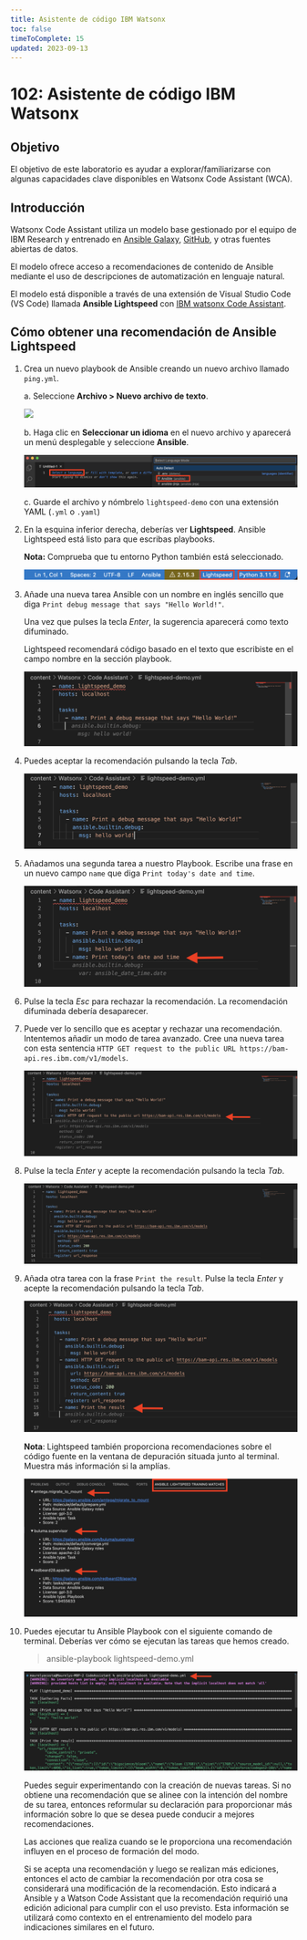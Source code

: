 ```yaml
---
title: Asistente de código IBM Watsonx
toc: false
timeToComplete: 15
updated: 2023-09-13
---
```


# 102: Asistente de código IBM Watsonx

## Objetivo

El objetivo de este laboratorio es ayudar a explorar/familiarizarse con algunas capacidades clave disponibles en Watsonx Code Assistant (WCA).

## Introducción

Watsonx Code Assistant utiliza un modelo base gestionado por el equipo de IBM Research y entrenado en [Ansible Galaxy](https://galaxy.ansible.com/), [GitHub](https://github.com/), y otras fuentes abiertas de datos. 

El modelo ofrece acceso a recomendaciones de contenido de Ansible mediante el uso de descripciones de automatización en lenguaje natural. 

El modelo está disponible a través de una extensión de Visual Studio Code (VS Code) llamada **Ansible Lightspeed** con [IBM watsonx Code Assistant](https://www.ibm.com/products/watsonx-code-assistant).

## Cómo obtener una recomendación de Ansible Lightspeed

1. Crea un nuevo playbook de Ansible creando un nuevo archivo llamado `ping.yml`.

    a. Seleccione **Archivo > Nuevo archivo de texto**.

    ![](./images/nuevo-archivo-de-texto.png)

    b. Haga clic en **Seleccionar un idioma** en el nuevo archivo y aparecerá un menú desplegable y seleccione **Ansible**. 

    ![](./images/select-ansible-language.png)

    c. Guarde el archivo y nómbrelo `lightspeed-demo` con una extensión YAML (`.yml` o `.yaml`)

2.  En la esquina inferior derecha, deberías ver **Lightspeed**. Ansible Lightspeed está listo para que escribas playbooks.

    **Nota:** Comprueba que tu entorno Python también está seleccionado.

    ![](./images/lightspeed-status-bar.png)
3. Añade una nueva tarea Ansible con un nombre en inglés sencillo que diga `Print debug message that says "Hello World!"`.

    Una vez que pulses la tecla *Enter*, la sugerencia aparecerá como texto difuminado. 
    
    Lightspeed recomendará código basado en el texto que escribiste en el campo nombre en la sección playbook.

    ![](./images/debug-message.png)

4. Puedes aceptar la recomendación pulsando la tecla *Tab*.

    ![](./images/tab-key.png)

5. Añadamos una segunda tarea a nuestro Playbook. Escribe una frase en un nuevo campo `name` que diga `Print today's date and time`.

    ![](./images/decline-recommendation.png)

6. Pulse la tecla *Esc* para rechazar la recomendación. La recomendación difuminada debería desaparecer.

7. Puede ver lo sencillo que es aceptar y rechazar una recomendación. Intentemos añadir un modo de tarea avanzado. Cree una nueva tarea con esta sentencia `HTTP GET request to the public URL https://bam-api.res.ibm.com/v1/models`.


    ![](./images/http-request.png)


8. Pulse la tecla *Enter* y acepte la recomendación pulsando la tecla *Tab*.

    ![](./images/accept-http-request.png)

9. Añada otra tarea con la frase `Print the result`. Pulse la tecla *Enter* y acepte la recomendación pulsando la tecla *Tab*.

    ![](./images/print-result.png)

    **Nota**: Lightspeed también proporciona recomendaciones sobre el código fuente en la ventana de depuración situada junto al terminal. Muestra más información si la amplías.

    ![](./images/source-code-recommendations.png)

10. Puedes ejecutar tu Ansible Playbook con el siguiente comando de terminal. Deberías ver cómo se ejecutan las tareas que hemos creado.

    > ansible-playbook lightspeed-demo.yml

    ![](./images/run-playbook.png)


    Puedes seguir experimentando con la creación de nuevas tareas. Si no obtiene una recomendación que se alinee con la intención del nombre de su tarea, entonces reformular su declaración para proporcionar más información sobre lo que se desea puede conducir a mejores recomendaciones.

    Las acciones que realiza cuando se le proporciona una recomendación influyen en el proceso de formación del modo.

    Si se acepta una recomendación y luego se realizan más ediciones, entonces el acto de cambiar la recomendación por otra cosa se considerará una modificación de la recomendación. Esto indicará a Ansible y a Watson Code Assistant que la recomendación requirió una edición adicional para cumplir con el uso previsto. Esta información se utilizará como contexto en el entrenamiento del modelo para indicaciones similares en el futuro.
